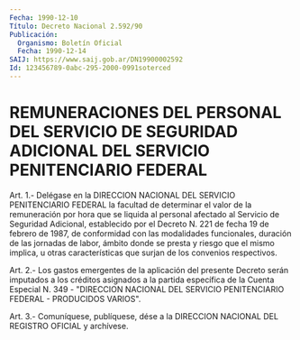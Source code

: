 ```yaml
---
Fecha: 1990-12-10
Título: Decreto Nacional 2.592/90
Publicación:
  Organismo: Boletín Oficial
  Fecha: 1990-12-14
SAIJ: https://www.saij.gob.ar/DN19900002592
Id: 123456789-0abc-295-2000-0991soterced
---
```

# REMUNERACIONES DEL PERSONAL DEL SERVICIO DE SEGURIDAD ADICIONAL DEL SERVICIO PENITENCIARIO FEDERAL

<a id="1"></a>
Art.  1.-  Delégase  en  la  DIRECCION  NACIONAL  DEL SERVICIO PENITENCIARIO  FEDERAL  la  facultad de determinar el valor  de  la remuneración  por  hora que se  liquida  al  personal  afectado  al Servicio de Seguridad  Adicional, establecido por el Decreto N. 221 de fecha 19 de febrero de  1987, de conformidad con las modalidades funcionales, duración de las  jornadas  de  labor,  ámbito donde se presta  y riesgo que el mismo implica, u otras características  que surjan de los convenios respectivos.

<a id="2"></a>
Art.  2.-  Los gastos emergentes de la aplicación del presente Decreto serán imputados  a  los  créditos  asignados  a  la partida específica  de la Cuenta Especial N. 349 - "DIRECCION NACIONAL  DEL SERVICIO PENITENCIARIO FEDERAL - PRODUCIDOS VARIOS".

<a id="3"></a>
Art. 3.- Comuníquese, publíquese, dése a la DIRECCION NACIONAL DEL REGISTRO OFICIAL y archívese.